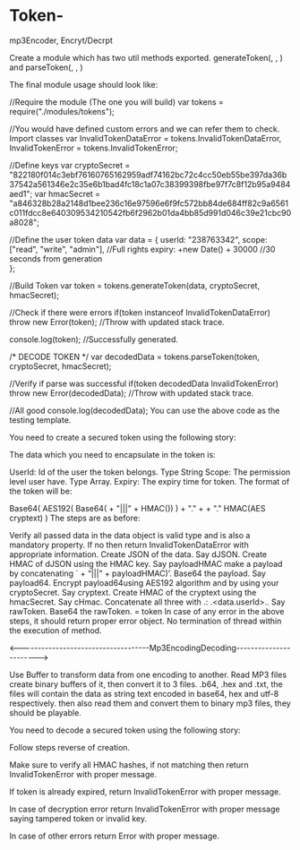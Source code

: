 Token-
======

mp3Encoder, Encryt/Decrpt

Create a module which has two util methods exported. generateToken(<tokenDataOb>, <cryptoSecretKey>, <hmacSecretKey>) and parseToken(<tokenString>, <cryptoSecretKey>, <hmacSecretKey>)

The final module usage should look like:

//Require the module (The one you will build)
var tokens = require("./modules/tokens");

//You would have defined custom errors and we can refer them to check. Import classes
var InvalidTokenDataError = tokens.InvalidTokenDataError,
    InvalidTokenError = tokens.InvalidTokenError;

//Define keys
var cryptoSecret = "822180f014c3ebf76160765162959adf74162bc72c4cc50eb55be397da36b37542a561346e2c35e6b1bad4fc18c1a07c38399398fbe97f7c8f12b95a9484aed1";
var hmacSecret = "a846328b28a2148d1bee236c16e97596e6f9fc572bb84de684ff82c9a6561c011fdcc8e640309534210542fb6f2962b01da4bb85d991d046c39e21cbc90a8028";                

//Define the user token data
var data = {
    userId: "238763342",
    scope: ["read", "write", "admin"], //Full rights
    expiry: +new Date() + 30000 //30 seconds from generation        
};

//Build Token
var token = tokens.generateToken(data, cryptoSecret, hmacSecret);

//Check if there were errors
if(token instanceof InvalidTokenDataError) throw new Error(token); //Throw with updated stack trace.

console.log(token); //Successfully generated.

/* DECODE TOKEN */
var decodedData = tokens.parseToken(token, cryptoSecret, hmacSecret);

//Verify if parse was successful
if(token decodedData InvalidTokenError) throw new Error(decodedData); //Throw with updated stack trace.

//All good
console.log(decodedData);
You can use the above code as the testing template.

You need to create a secured token using the following story:

The data which you need to encapsulate in the token is:

UserId: Id of the user the token belongs. Type String
Scope: The permission level user have. Type Array.
Expiry: The expiry time for token.
The format of the token will be:

Base64( AES192( Base64(<JSON of data> + "|||" + HMAC(<JSON data>)) ) + "." + <userID> + "." HMAC(AES cryptext) )
The steps are as before:

Verify all passed data in the data object is valid type and is also a mandatory property. If no then return InvalidTokenDataError with appropriate information.
Create JSON of the data. Say dJSON.
Create HMAC of dJSON using the HMAC key. Say payloadHMAC
make a payload by concatenating ` + “|||” + payloadHMAC)’.
Base64 the payload. Say payload64.
Encrypt payload64using AES192 algorithm and by using your cryptoSecret. Say cryptext.
Create HMAC of the cryptext using the hmacSecret. Say cHmac.
Concatenate all three with .: <cryptext>.<data.userId>.<cHmac>. Say rawToken.
Base64 the rawToken. = token
In case of any error in the above steps, it should return proper error object. No termination of thread within the execution of method.


<------------------------------------Mp3EncodingDecoding----------------------->
  
  Use Buffer to transform data from one encoding to another. Read MP3 files create binary buffers of it, 
  then convert it to 3 files. <songName>.b64, <songName>.hex and <songName>.txt,
  the files will contain the data as string text encoded in base64, hex and utf-8 respectively. 
  then also read them and convert them to binary mp3 files, they should be playable.

You need to decode a secured token using the following story:

Follow steps reverse of creation.

Make sure to verify all HMAC hashes, if not matching then return InvalidTokenError with proper message.

If token is already expired, return InvalidTokenError with proper message.

In case of decryption error return InvalidTokenError with proper message saying tampered token or invalid key.

In case of other errors return Error with proper message.

